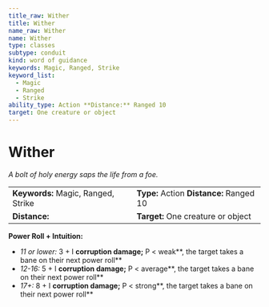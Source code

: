 ```yaml
---
title_raw: Wither
title: Wither
name_raw: Wither
name: Wither
type: classes
subtype: conduit
kind: word of guidance
keywords: Magic, Ranged, Strike
keyword_list:
  - Magic
  - Ranged
  - Strike
ability_type: Action **Distance:** Ranged 10
target: One creature or object
---
```


# Wither

*A bolt of holy energy saps the life from a foe.*

|                                     |                                          |
| :---------------------------------- | :--------------------------------------- |
| **Keywords:** Magic, Ranged, Strike | **Type:** Action **Distance:** Ranged 10 |
| **Distance:**                       | **Target:** One creature or object       |

**Power Roll + Intuition:**

- *11 or lower:* 3 + I **corruption damage;** P \< weak\*\*, the target takes a bane on their next power roll\*\*
- *12-16:* 5 + I **corruption damage;** P \< average\*\*, the target takes a bane on their next power roll\*\*
- *17+:* 8 + I **corruption damage;** P \< strong\*\*, the target takes a bane on their next power roll\*\*
